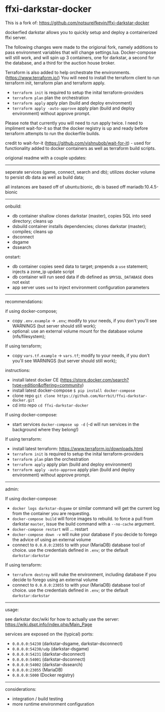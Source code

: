 # ffxi-darkstar-docker

This is a fork of: https://github.com/notsureifkevin/ffxi-darkstar-docker

dockerfied darkstar allows you to quickly setup and deploy a containerized ffxi server.

The following changes were made to the origional fork, namely additions to pass environment variables that will change settings.lua. Docker-compose will still work, and will spin up 3 containers, one for darkstar, a second for the database, and a third for the auction house broker.

Terraform is also added to help orchestrate the environments. (https://www.terraform.io/) You will need to install the terraform client to run terraform init, terraform plan and terraform apply.

* `terraform init` is required to setup the inital terraform-providers
* `terraform plan` plan the orchestration
* `terraform apply` apply plan (build and deploy environment)
* `terraform apply -auto-approve` apply plan (build and deploy environment) without approve prompt.

Please note that currently you will need to run apply twice. I need to impliment wait-for-it so that 
the docker registry is up and ready before terraform attempts to run the dockerfile builds.

credit to wait-for-it (https://github.com/vishnubob/wait-for-it) - used for functionality added to docker containers as well as terraform build scripts.


origional readme with a couple updates:

---

seperate services (game, connect, search and db); utilizes docker volume to persist db data as well as build data;

all instances are based off of ubuntu:bionic, db is based off mariadb:10.4.5-bionic

---

onbuild:
- db container shallow clones darkstar (master), copies SQL into seed directory; cleans up
- dsbuild container installs dependencies; clones darkstar (master); compiles; cleans up
- dsconnect
- dsgame
- dssearch

onstart:
- db container copies seed data to target; prepends a `use` statement; injects a zone_ip update script
- db container will run seed data if db defined as `$MYSQL_DATABASE` does not exist
- app server uses `sed` to inject environment configuration parameters

---

recommendations:

if using docker-compose;
- copy `.env.example` -> `.env`; modify to your needs, if you don't you'll see WARNINGS (but server should still work);
- optional: use an external volume mount for the database volume (nfs/filesystem);

If using terraform;
- copy `vars.tf.example` -> `vars.tf`; modify to your needs, if you don't you'll see WARNINGS (but server should still work);

instructions:

* install latest docker CE (https://store.docker.com/search?type=edition&offering=community)
* install latest docker-compose `$ pip install docker-compose`
* clone repo `git clone https://github.com/Korrbit/ffxi-darkstar-docker.git`
* cd into repo `cd ffxi-darkstar-docker`

If using docker-compose:
* start services `docker-compose up -d` (-d will run services in the background where they belong!)

If using terraform:
* install latest terraform: https://www.terraform.io/downloads.html
* `terraform init` is required to setup the inital terraform-providers
* `terraform plan` plan the orchestration
* `terraform apply` apply plan (build and deploy environment)
* `terraform apply -auto-approve` apply plan (build and deploy environment) without approve prompt.

---

admin:

If using docker-compose:
* `docker logs darkstar-dsgame` or similar command will get the current log from the container you are requesting.
* `docker-compose build` will force images to rebuild. to force a pull from darkstar `master`, issue the build command with a `--no-cache` argument.
* `docker-compose restart` will ... restart
* `docker-compose down -v` will nuke your database if you decide to forego the advice of using an external volume
* connect to `0.0.0.0:23055` to with your (MariaDB) database tool of choice. use the credentials defined in `.env`; or the default `darkstar:darkstar`

If using terraform:
* `terraform destroy` will nuke the environment, including database if you decide to forego using an external volume
* connect to `0.0.0.0:23055` to with your (MariaDB) database tool of choice. use the credentials defined in `.env`; or the default `darkstar:darkstar`

---

usage:

see darkstar doc/wiki for how to actually use the server: https://wiki.dspt.info/index.php/Main_Page

services are exposed on the (typical) ports:

- `0.0.0.0:54230` (darkstar-dsgame, darkstar-dsconnect)
- `0.0.0.0:54230/udp` (darkstar-dsgame)
- `0.0.0.0:54231` (darkstar-dsconnect)
- `0.0.0.0:54001` (darkstar-dsconnect)
- `0.0.0.0:54002` (darkstar-dssearch)
- `0.0.0.0:23055` (MariaDB)
- `0.0.0.0:5000` (Docker registry)

---

considerations:

* integration / build testing
* more runtime environment configuration